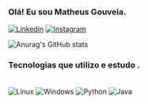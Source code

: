 ### Olá! Eu sou Matheus Gouveia.

[![Linkedin](https://img.shields.io/badge/LinkedIn-0077B5?style=for-the-badge&logo=linkedin&logoColor=white)](https://www.linkedin.com/in/matheussgouveia/)
[![Instagram](https://img.shields.io/badge/Instagram-E4405F?style=for-the-badge&logo=instagram&logoColor=white)](https://www.instagram.com/gou_tech/)

![Anurag's GitHub stats](https://github-readme-stats.vercel.app/api?username=iTheuzX&show_icons=true&theme=tokyonight)


### Tecnologias que utilizo e estudo .

<div style = "display: inline_block"><br/>
<img align="center" alt="Linux" src="https://img.shields.io/badge/Linux_Mint-87CF3E?style=for-the-badge&logo=linux-mint&logoColor=white">
<img align="center" alt="Windows" src="https://img.shields.io/badge/Windows-0078D6?style=for-the-badge&logo=windows&logoColor=white">
<img align="center" alt="Python" src="https://img.shields.io/badge/Python-14354C?style=for-the-badge&logo=python&logoColor=white">
<img align="center" alt="Java" src="https://img.shields.io/badge/Java-ED8B00?style=for-the-badge&logo=openjdk&logoColor=white">

</div>
